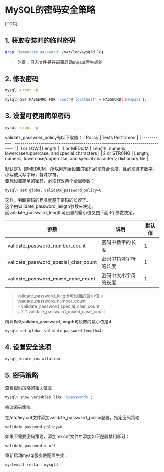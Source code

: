 # MySQL的密码安全策略

[TOC]

## 1. 获取安装时的临时密码

```sh
grep 'temporary password' /var/log/mysqld.log
```

> **注意：日志文件是在前面启动mysql后生成的**

## 2. 修改密码

```sh
mysql -uroot -p
...
mysql> SET PASSWORD FOR 'root'@'localhost' = PASSWORD('newpass');
```

## 3. 设置可使用简单密码

```sh
mysql -uroot -p
```

validate_password_policy有以下取值：
| Policy      | Tests Performed                                                               |
| ----------- | ----------------------------------------------------------------------------- |
| 0 or LOW    | Length                                                                        |
| 1 or MEDIUM | Length; numeric, lowercase/uppercase, and special characters                  |
| 2 or STRONG | Length; numeric, lowercase/uppercase, and special characters; dictionary file |

默认是1，即MEDIUM，所以刚开始设置的密码必须符合长度，且必须含有数字，小写或大写字母，特殊字符。  
要想设置简单的密码，必须修改两个全局参数：

```sh
mysql> set global validate_password_policy=0;
```

这样，判断密码的标准就基于密码的长度了。  
这个由validate_password_length参数来决定。  
而validate_password_length可设置的最小值又由下面3个参数决定。

| 参数                                 | 说明                 | 默认值 |
| ------------------------------------ | -------------------- | ------ |
| validate_password_number_count       | 密码中数字的长度     | 1      |
| validate_password_special_char_count | 密码中特殊字符的长度 | 1      |
| validate_password_mixed_case_count   | 密码中大小字母的长度 | 1      |

> validate_password_length可设置的最小值 =  
    validate_password_number_count  
    + validate_password_special_char_count  
    + 2 * validate_password_mixed_case_count

所以默认validate_password_length可设置的最小值是4

```sh
mysql> set global validate_password_length=4;
```

## 4. 设置安全选项

```sh
mysql_secure_installation
```

## 5. 密码策略

查看密码策略的相关信息

```sh
mysql> show variables like '%password%';
```

修改密码策略

在/etc/my.cnf文件添加validate_password_policy配置，指定密码策略

```text
validate_password_policy=0
```

如果不需要密码策略，添加my.cnf文件中添加如下配置禁用即可：

```text
validate_password = off
```

重新启动mysql服务使配置生效：

```sh
systemctl restart mysqld
```
